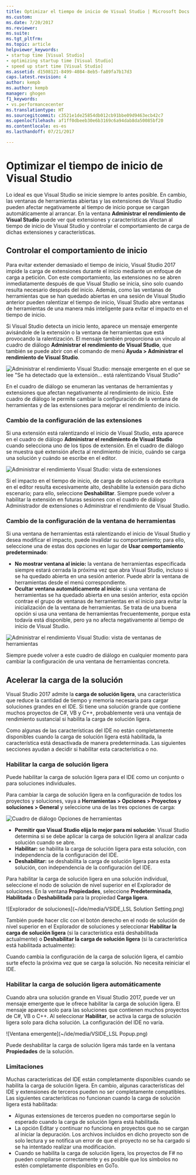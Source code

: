 ```yaml
---
title: Optimizar el tiempo de inicio de Visual Studio | Microsoft Docs
ms.custom: 
ms.date: 7/20/2017
ms.reviewer: 
ms.suite: 
ms.tgt_pltfrm: 
ms.topic: article
helpviewer_keywords:
- startup time [Visual Studio]
- optimizing startup time [Visual Studio]
- speed up start time [Visual Studio]
ms.assetid: d1508121-8499-4084-8eb5-fa89fa7b17d3
caps.latest.revision: 4
author: kempb
ms.author: kempb
manager: ghogen
f1_keywords:
- vs.performancecenter
ms.translationtype: HT
ms.sourcegitcommit: c3521e1de25854db012cb91bbe09d9463ecb42c7
ms.openlocfilehash: af1ff0dbeeb30e6b3169c6a94dab8da50085bf20
ms.contentlocale: es-es
ms.lasthandoff: 07/21/2017

---
```


# <a name="optimize-visual-studio-startup-time"></a>Optimizar el tiempo de inicio de Visual Studio
Lo ideal es que Visual Studio se inicie siempre lo antes posible. En cambio, las ventanas de herramientas abiertas y las extensiones de Visual Studio pueden afectar negativamente al tiempo de inicio porque se cargan automáticamente al arrancar. En la ventana **Administrar el rendimiento de Visual Studio** puede ver qué extensiones y características afectan al tiempo de inicio de Visual Studio y controlar el comportamiento de carga de dichas extensiones y características.

## <a name="control-startup-behavior"></a>Controlar el comportamiento de inicio

Para evitar extender demasiado el tiempo de inicio, Visual Studio 2017 impide la carga de extensiones durante el inicio mediante un enfoque de carga a petición. Con este comportamiento, las extensiones no se abren inmediatamente después de que Visual Studio se inicia, sino solo cuando resulta necesario después del inicio. Además, como las ventanas de herramientas que se han quedado abiertas en una sesión de Visual Studio anterior pueden ralentizar el tiempo de inicio, Visual Studio abre ventanas de herramientas de una manera más inteligente para evitar el impacto en el tiempo de inicio.

Si Visual Studio detecta un inicio lento, aparece un mensaje emergente avisándole de la extensión o la ventana de herramientas que está provocando la ralentización. El mensaje también proporciona un vínculo al cuadro de diálogo **Administrar el rendimiento de Visual Studio**, que también se puede abrir con el comando de menú **Ayuda > Administrar el rendimiento de Visual Studio**.

![Administrar el rendimiento Visual Studio: mensaje emergente en el que se lee "Se ha detectado que la extensión... está ralentizando Visual Studio"](~/ide/media/vside_perfdialog_popup.PNG)

En el cuadro de diálogo se enumeran las ventanas de herramientas y extensiones que afectan negativamente al rendimiento de inicio. Este cuadro de diálogo le permite cambiar la configuración de la ventana de herramientas y de las extensiones para mejorar el rendimiento de inicio.

### <a name="change-extension-settings"></a>Cambio de la configuración de las extensiones

Si una extensión está ralentizando el inicio de Visual Studio, esta aparece en el cuadro de diálogo **Administrar el rendimiento de Visual Studio** cuando selecciona uno de los tipos de extensión. En el cuadro de diálogo se muestra qué extensión afecta al rendimiento de inicio, cuándo se carga una solución y cuándo se escribe en el editor.

![Administrar el rendimiento Visual Studio: vista de extensiones](~/ide/media/vside_perfdialog_extensions.PNG)

Si el impacto en el tiempo de inicio, de carga de soluciones o de escritura en el editor resulta excesivamente alto, deshabilite la extensión para dicho escenario; para ello, seleccione **Deshabilitar**. Siempre puede volver a habilitar la extensión en futuras sesiones con el cuadro de diálogo Administrador de extensiones o Administrar el rendimiento de Visual Studio.

### <a name="change-tool-window-settings"></a>Cambio de la configuración de la ventana de herramientas

Si una ventana de herramientas está ralentizando el inicio de Visual Studio y desea modificar el impacto, puede invalidar su comportamiento; para ello, seleccione una de estas dos opciones en lugar de **Usar comportamiento predeterminado**:

- **No mostrar ventana al inicio:** la ventana de herramientas especificada siempre estará cerrada la próxima vez que abra Visual Studio, incluso si se ha quedado abierta en una sesión anterior. Puede abrir la ventana de herramientas desde el menú correspondiente.
- **Ocultar ventana automáticamente al inicio:** si una ventana de herramientas se ha quedado abierta en una sesión anterior, esta opción contrae el grupo de ventanas de herramientas en el inicio para evitar la inicialización de la ventana de herramientas. Se trata de una buena opción si usa una ventana de herramientas frecuentemente, porque esta todavía está disponible, pero ya no afecta negativamente al tiempo de inicio de Visual Studio.

![Administrar el rendimiento Visual Studio: vista de ventanas de herramientas](~/ide/media/vside_perfdialog_toolwindows.PNG)

Siempre puede volver a este cuadro de diálogo en cualquier momento para cambiar la configuración de una ventana de herramientas concreta.

## <a name="speed-up-solution-load"></a>Acelerar la carga de la solución

Visual Studio 2017 admite la **carga de solución ligera**, una característica que reduce la cantidad de tiempo y memoria necesaria para cargar soluciones grandes en el IDE. Si tiene una solución grande que contiene muchos proyectos de C#, VB y C++, probablemente verá una ventaja de rendimiento sustancial si habilita la carga de solución ligera.

Como algunas de las características del IDE no están completamente disponibles cuando la carga de solución ligera está habilitada, la característica está desactivada de manera predeterminada. Las siguientes secciones ayudan a decidir si habilitar esta característica o no.

### <a name="enable-lightweight-solution-load"></a>Habilitar la carga de solución ligera

Puede habilitar la carga de solución ligera para el IDE como un conjunto o para soluciones individuales.

Para cambiar la carga de solución ligera en la configuración de todos los proyectos y soluciones, vaya a **Herramientas > Opciones > Proyectos y soluciones > General** y seleccione una de las tres opciones de carga:

![Cuadro de diálogo Opciones de herramientas](~/ide/media/VSIDE_LightweightSolutionLoad.png)

- **Permitir que Visual Studio elija lo mejor para mi solución**: Visual Studio determina si se debe aplicar la carga de solución ligera al analizar cada solución cuando se abre. 
- **Habilitar:** se habilita la carga de solución ligera para esta solución, con independencia de la configuración del IDE.
- **Deshabilitar:** se deshabilita la carga de solución ligera para esta solución, con independencia de la configuración del IDE.

Para habilitar la carga de solución ligera en una solución individual, seleccione el nodo de solución de nivel superior en el Explorador de soluciones. En la ventana **Propiedades**, seleccione **Predeterminada**, **Habilitada** o **Deshabilitada** para la propiedad **Carga ligera**.

![Explorador de soluciones](~/ide/media/VSIDE_LSL Solution Setting.png)

También puede hacer clic con el botón derecho en el nodo de solución de nivel superior en el Explorador de soluciones y seleccionar **Habilitar la carga de solución ligera** (si la característica está deshabilitada actualmente) o **Deshabilitar la carga de solución ligera** (si la característica está habilitada actualmente):

Cuando cambia la configuración de la carga de solución ligera, el cambio surte efecto la próxima vez que se carga la solución. No necesita reiniciar el IDE.

### <a name="automatically-enable-lightweight-solution-load"></a>Habilitar la carga de solución ligera automáticamente

Cuando abra una solución grande en Visual Studio 2017, puede ver un mensaje emergente que le ofrece habilitar la carga de solución ligera. El mensaje aparece solo para las soluciones que contienen muchos proyectos de C#, VB o C++. Al seleccionar **Habilitar**, se activa la carga de solución ligera solo para dicha solución. La configuración del IDE no varía.

![Ventana emergente](~/ide/media/VSIDE_LSL Popup.png)

Puede deshabilitar la carga de solución ligera más tarde en la ventana **Propiedades** de la solución.

### <a name="limitations"></a>Limitaciones

Muchas características del IDE están completamente disponibles cuando se habilita la carga de solución ligera. En cambio, algunas características del IDE y extensiones de terceros pueden no ser completamente compatibles.  Las siguientes características no funcionan cuando la carga de solución ligera está habilitada:

- Algunas extensiones de terceros pueden no comportarse según lo esperado cuando la carga de solución ligera está habilitada.
- La opción Editar y continuar no funciona en proyectos que no se cargan al iniciar la depuración. Los archivos incluidos en dicho proyecto son de solo lectura y se notifica un error de que el proyecto no se ha cargado si se ha intentado realizar una modificación.
- Cuando se habilita la carga de solución ligera, los proyectos de F# no pueden compilarse correctamente y es posible que los símbolos no estén completamente disponibles en GoTo.

